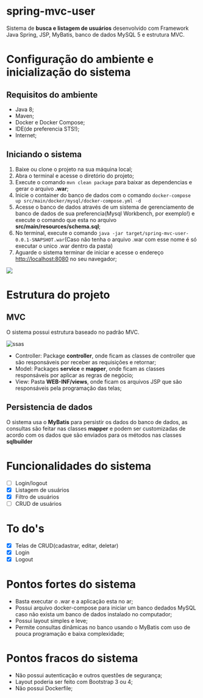# spring-mvc-user

Sistema de **busca e listagem de usuários** desenvolvido com Framework Java Spring, JSP, MyBatis, banco de dados MySQL 5 e estrutura MVC.

# Configuração do ambiente e inicialização do sistema
## Requisitos do ambiente
- Java 8;
- Maven;
- Docker e Docker Compose;
- IDE(de preferencia STS!);
- Internet;

## Iniciando o sistema
1. Baixe ou clone o projeto na sua máquina local;
2. Abra o terminal e acesse o diretório do projeto;
3. Execute o comando `mvn clean package` para baixar as dependencias e gerar o arquivo **.war**;
4. Inicie o container do banco de dados com o comando `docker-compose up src/main/docker/mysql/docker-compose.yml -d`
5. Acesse o banco de dados através de um sistema de gerenciamento de banco de dados de sua preferencia(Mysql Workbench, por exemplo!) e execute o comando que esta no arquivo **src/main/resources/schema.sql**;
6. No terminal, execute o comando `java -jar target/spring-mvc-user-0.0.1-SNAPSHOT.war`(Caso não tenha o arquivo .war com esse nome é só executar o unico .war dentro da pasta)
7. Aguarde o sistema terminar de iniciar e acesse o endereço <a href="http://localhost:8080">http://localhost:8080</a> no seu navegador;

![](http://ap.imagensbrasil.org/images/2018/12/12/tela-inicial.png)

# Estrutura do projeto
## MVC

O sistema possui estrutura baseado no padrão MVC.

![ssas](http://ap.imagensbrasil.org/images/2018/12/12/estrutura-sistema.png)

- Controller: Package **controller**, onde ficam as classes de controller que são responsáveis por receber as requisições e retornar;
- Model: Packages **service** e **mapper**, onde ficam as classes responsáveis por aplicar as regras de negócio;
- View: Pasta **WEB-INF/views**, onde ficam os arquivos JSP que são responsáveis pela programação das telas;

## Persistencia de dados

O sistema usa o **MyBatis** para persistir os dados do banco de dados, as consultas são feitar nas classes **mapper** e podem ser customizadas de acordo com os dados que são enviados para os métodos nas classes **sqlbuilder** 

# Funcionalidades do sistema

- [ ] Login/logout
- [X] Listagem de usuários
- [X] Filtro de usuários
- [ ] CRUD de usuários

# To do's

- [X] Telas de CRUD(cadastrar, editar, deletar)
- [X] Login
- [X] Logout

# Pontos fortes do sistema
- Basta executar o .war e a aplicação esta no ar;
- Possui arquivo docker-compose para iniciar um banco dedados MySQL caso não exista um banco de dados instalado no computador;
- Possui layout simples e leve;
- Permite consultas dinâmicas no banco usando o MyBatis com uso de pouca programação e baixa complexidade;

# Pontos fracos do sistema
- Não possui autenticação e outros questões de segurança;
- Layout poderia ser feito com Bootstrap 3 ou 4;
- Não possui Dockerfile;
